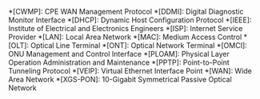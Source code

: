 *[CWMP]: CPE WAN Management Protocol
*[DDMI]: Digital Diagnostic Monitor Interface
*[DHCP]: Dynamic Host Configuration Protocol
*[IEEE]: Institute of Electrical and Electronics Engineers
*[ISP]: Internet Service Provider
*[LAN]: Local Area Network
*[MAC]: Medium Access Control
*[OLT]: Optical Line Terminal
*[ONT]: Optical Network Terminal
*[OMCI]: ONU Management and Control Interface
*[PLOAM]: Physical Layer Operation Administration and Maintenance
*[PPTP]: Point-to-Point Tunneling Protocol
*[VEIP]: Virtual Ethernet Interface Point
*[WAN]: Wide Area Network
*[XGS-PON]: 10-Gigabit Symmetrical Passive Optical Network
